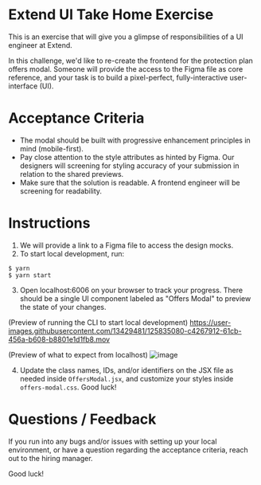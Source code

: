 # Extend UI Take Home Exercise

This is an exercise that will give you a glimpse of responsibilities of a UI engineer at Extend.

In this challenge, we'd like to re-create the frontend for the protection plan offers modal. Someone will provide the access to the Figma file as core reference, and your task is to build a pixel-perfect, fully-interactive user-interface (UI).

# Acceptance Criteria
- The modal should be built with progressive enhancement principles in mind (mobile-first).
- Pay close attention to the style attributes as hinted by Figma. Our designers will screening for styling accuracy of your submission in relation to the shared previews. 
- Make sure that the solution is readable. A frontend engineer will be screening for readability.

# Instructions

1. We will provide a link to a Figma file to access the design mocks.
2. To start local development, run:
```
$ yarn
$ yarn start
``` 
3. Open localhost:6006 on your browser to track your progress. There should be a single UI component labeled as "Offers Modal" to preview the state of your changes.

(Preview of running the CLI to start local development)
https://user-images.githubusercontent.com/13429481/125835080-c4267912-61cb-456a-b608-b8801e1d1fb8.mov

(Preview of what to expect from localhost)
![image](https://user-images.githubusercontent.com/13429481/126203953-55601cfd-dcaf-473d-94e0-369b7af2cfff.png)


4. Update the class names, IDs, and/or identifiers on the JSX file as needed inside `OffersModal.jsx`, and customize your styles inside `offers-modal.css`. Good luck!

# Questions / Feedback

If you run into any bugs and/or issues with setting up your local environment, or have a question regarding the acceptance criteria, reach out to the hiring manager.

Good luck!
